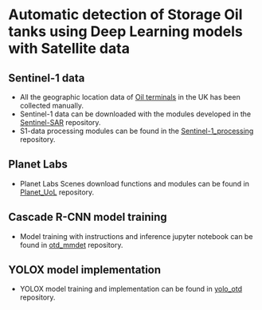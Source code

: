 # Automatic detection of Storage Oil tanks using Deep Learning models with Satellite data

## Sentinel-1 data
* All the geographic location data of [Oil terminals](https://github.com/vrym2/UK_oil_terminals) in the UK has been collected manually.
* Sentinel-1 data can be downloaded with the modules developed in the [Sentinel-SAR](https://github.com/vrym2/Sentinel_SAR) repository.
* S1-data processing modules can be found in the [Sentinel-1_processing](https://github.com/vrym2/SAR-Processing) repository.

## Planet Labs
* Planet Labs Scenes download functions and modules can be found in [Planet_UoL](https://github.com/vrym2/planet_UoL) repository.

## Cascade R-CNN model training
* Model training with instructions and inference jupyter notebook can be found in [otd_mmdet](https://github.com/vrym2/otd_mmdet) repository.

## YOLOX model implementation
* YOLOX model training and implementation can be found in [yolo_otd](https://github.com/vrym2/yolo_otd) repository.
